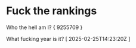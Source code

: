 # Fuck the rankings

Who the hell am I?
{ 9255709 }

What fucking year is it?
[ 2025-02-25T14:23:20Z ]
